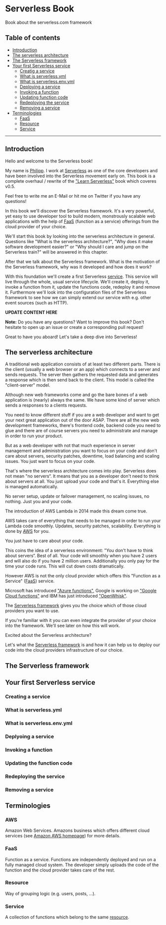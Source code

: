 # Serverless Book

Book about the serverless.com framework

## Table of contents

- [Introduction](#introduction)
- [The serverless architecture](#the-serverless-architecture)
- [The Serverless framework](#the-serverless-framework)
- [Your first Serverless service](#your-first-serverless-service)
  - [Creatig a service](#creating-a-service)
  - [What is serverless.yml](#what-is-serverless-yml)
  - [What is serverless.env.yml](#what-is-serverless-env-yml)
  - [Deploying a service](#deploying-a-service)
  - [Invoking a function](#invoking-a-function)
  - [Updating function code](#updating-function-code)
  - [Redeploying the service](#redeploying-the-service)
  - [Removing a service](#removing-a-service)
- [Terminologies](#terminologies)
  - [FaaS](#faas)
  - [Resource](#resource)
  - [Service](#service)

---  

## Introduction
Hello and welcome to the Serverless book!

My name is [Philipp](http://github.com/pmuens). I work at [Serverless](http://serverless.com) as one of the core developers and have been involved into the Serverless movement early on. This book is a complete overhaul / rewrite of the ["Learn Serverless"](https://justserverless.github.io/learnserverless-book) book which coveres v0.5.

Feel free to write me an E-Mail or hit me on Twitter if you have any questions!

In this book we'll discover the Serverless framework. It's a very powerful, yet easy to use developer tool to build modern, monstrously scalable web applications with the help of [FaaS](#faas) (function as a service) offerings from the cloud provider of your choice.

We'll start this book by looking into the serverless architecture in general. Questions like "What is the serverless architecture?", "Why does it make software development easier?" or "Why should I care and jump on the Serverless train?" will be answered in this chapter.

After that we talk about the Serverless framework. What is the motivation of the Serverless framework, why was it developed and how does it work?

With this foundation we'll create a first Serverless [service](#service). This service will live through the whole, usual service lifecycle. We'll create it, deploy it, invoke a function from it, update the functions code, redeploy it and remove it. Furthermore we'll look into the configuration files of the Serverless framework to see how we can simply extend our service with e.g. other event sources (such as HTTP).

**UPDATE CONTENT HERE**

**Note:** Do you have any questions? Want to improve this book? Don't hesitate to open up an issue or create a corresponding pull request!

Great to have you aboard! Let's take a deep dive into Serverless!

## The serverless architecture

A traditional web application consists of at least two different parts. There is the client (usually a web browser or an app) which connects to a server and sends requests. The server then gathers the requested data and generates a response which is then send back to the client. This model is called the "client-server" model.

Although new web frameworks come and go the bare bones of a web application is (nearly) always the same. We have some kind of server which sends a responses to a clients requests.

You need to know different stuff if you are a web developer and want to get your next great application out of the door ASAP. There are all the new web development frameworks, there's frontend code, backend code you need to glue and there are of course servers you need to administrate and manage in order to run your product.

But as a web developer with not that much experience in server management and administration you want to focus on your code and don't care about servers, security patches, downtime, load balancing and scaling issues. You just want to focus on your code.

That's where the serverless architecture comes into play. Serverless does not mean "no servers“. It means that you as a developer don't need to think about servers at all. You just upload your code and that's it. Everything else is managed automatically.

No server setup, update or failover management, no scaling issues, no nothing. Just you and your code.

The introduction of AWS Lambda in 2014 made this dream come true.

AWS takes care of everything that needs to be managed in order to run your Lambda code smoothly. Updates, security patches, scalability. Everything is done by [AWS](#aws) for you.

You just have to care about your code.

This coins the idea of a serverless environment: "You don't have to think about servers“. Best of all. Your code will smoothly when you have 2 users and will also do if you have 2 million users. Additionally you only pay for the time your code runs. This will cut down costs dramatically.

However AWS is not the only cloud provider which offers this "Function as a Service" ([FaaS](#faas)) service.

Microsoft has introduced ["Azure functions"](https://azure.microsoft.com/services/functions/), Google is working on ["Google Cloud functions"](https://cloud.google.com/functions/) and IBM has just introduced ["OpenWhisk"](https://developer.ibm.com/openwhisk/).

The [Serverless framework](http://serverless.com) gives you the choice which of those cloud providers you want to use.

If you're familiar with it you can even integrate the provider of your choice into the framework. We'll see later on how this will work.

Excited about the Serverless architecture?

Let's what the [Serverless framework](http://serverless.com) is and how it can help us to deploy our code into the cloud providers infrastructure of our choice.

## The Serverless framework

## Your first Serverless service

### Creating a service

### What is serverless.yml

### What is serverless.env.yml

### Deplyoing a service

### Invoking a function

### Updating the function code

### Redeploying the service

### Removing a service

## Terminologies

### AWS

Amazon Web Services. Amazons business which offers different cloud services (see [Amazon AWS homepage](http://aws.amazon.com)) for more details.

### FaaS

Function as a service. Functions are independently deployed and run on a fully managed cloud system. The developer simply uploads the code of the function and the cloud provider takes care of the rest.

### Resource

Way of grouping logic (e.g. users, posts, ...).

### Service

A collection of functions which belong to the same [resource](#resource).
